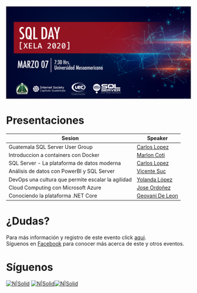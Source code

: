![Header](./files/header.jpg)

# Presentaciones

Sesion | Speaker
--- | --- 
Guatemala SQL Server User Group | [Carlos Lopez](./files/PASS-GTSSUG-SQLDayXela.pdf)
Introduccion a containers con Docker | [Marlon Coti](./files/)
SQL Server - La plataforma de datos moderna | [Carlos Lopez](./files/)
Análisis de datos con PowerBI y SQL Server | [Vicente Suc](./files/)
DevOps una cultura que permite escalar la agilidad | [Yolanda López](./files/DevOps-SQLDay.pdf)
Cloud Computing con Microsoft Azure | [Jose Ordoñez](./files/files/Cloud%20Computing%20Azure%20-%20Jose%20Ordoñez.pdf)
Conociendo la plataforma .NET Core | [Geovani De Leon](./files/)

# ¿Dudas? 
Para más información y registro de este evento click [aqui](https://gtssug-sqlday-xela2020.eventbrite.com).  
Síguenos en [Facebook](https://www.facebook.com/groups/gtssug/) para conocer más acerca de este y otros eventos.

# Síguenos
[![N|Solid](http://dbamastery.com/wp-content/uploads/2018/08/if_twitter_circle_color_107170.png)](https://twitter.com/gtssug) [![N|Solid](http://dbamastery.com/wp-content/uploads/2018/08/if_github_circle_black_107161.png)](https://github.com/GTSSUG)[![N|Solid](http://dbamastery.com/wp-content/uploads/2018/08/if_browser_1055104.png)](https://www.facebook.com/groups/gtssug/)

